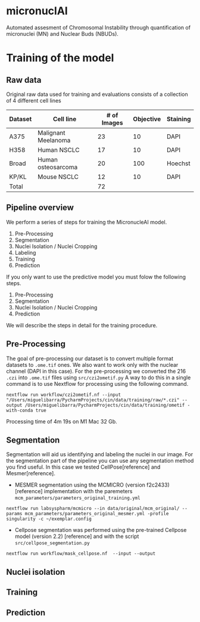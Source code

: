 # micronuclAI

Automated assesment of Chromosomal Instability through quantification of micronuclei (MN) and Nuclear Buds (NBUDs).

# Training of the model

## Raw data

Original raw data used for training and evaluations consists of a collection of 4 different cell lines 

| Dataset | Cell line           | # of Images | Objective | Staining |
|---------|---------------------|-------------|-----------|----------|
| A375    | Malignant Meelanoma |23           | 10        |DAPI      |
| H358    | Human NSCLC         |17           | 10        |DAPI      |
| Broad   | Human osteosarcoma  |20           | 100       |Hoechst   |
| KP/KL   | Mouse NSCLC         |12           | 10        |DAPI      |
| Total   |                     |72           |                      |

## Pipeline overview
We perform a series of steps for training the MicronucleAI model.
1. Pre-Processing
2. Segmentation
3. Nuclei Isolation / Nuclei Cropping
4. Labeling
5. Training
6. Prediction

If you only want to use the predictive model you must folow the following steps.
1. Pre-Processing
2. Segmentation
3. Nuclei Isolation / Nuclei Cropping
4. Prediction

We will describe the steps in detail for the training procedure.

## Pre-Processing

The goal of pre-processing our dataset is to convert multiple format datasets to `.ome.tif` ones. We also want to work only with the nuclear channel (DAPI in this case).
For the pre-processing we converted the 216 `.czi` into `.ome.tif` files using `src/czi2ometif.py`
A way to do this in a single command is to use Nextflow for processing using the following command.  


```
nextflow run workflow/czi2ometif.nf --input "/Users/miguelibarra/PycharmProjects/cin/data/training/raw/*.czi" --output /Users/miguelibarra/PycharmProjects/cin/data/training/ometif -with-conda true
```
Processing time of 4m 19s on M1 Mac 32 Gb.  

## Segmentation 

Segmentation will aid us identifying and labeling the nuclei in our image. For the segmentation part of the pipeline you can use any segmentation method you find useful. In this case we tested CellPose[reference] and Mesmer[reference]. 

- MESMER segmentation using the MCMICRO (version  f2c2433) [reference] implementation with the paremeters `mcm_parameters/parameters_original_training.yml`  
```
nextflow run labsyspharm/mcmicro --in data/original/mcm_original/ --params mcm_parameters/parameters_original_mesmer.yml -profile singularity -c ~/exemplar.config 
```
- Cellpose segmentation was performed using the pre-trained Cellpose model (version 2.2) [reference] and with the script `src/cellpose_segmentation.py`
```
nextflow run workflow/mask_cellpose.nf  --input --output
```
## Nuclei isolation


## Training


## Prediction

